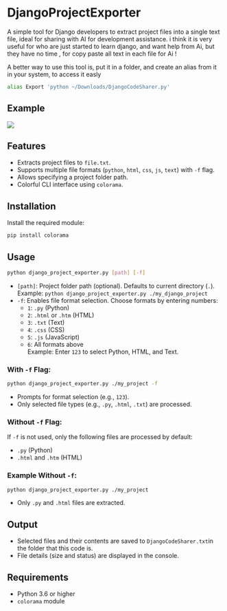 # DjangoProjectExporter

A simple tool for Django developers to extract project files into a single text file, ideal for sharing with AI for development assistance.
i think it is very useful for who are just started to learn django, and want help from Ai, but they have no time , for copy paste all text in each file for Ai !

A better way to use this tool is, put it in a folder, and create an alias from it in your system, to access it easly
```bash
alias Export 'python ~/Downloads/DjangoCodeSharer.py'
```

## Example
<img src="img.jpg">

<br>

## Features
- Extracts project files to `file.txt`.
- Supports multiple file formats (`python`, `html`, `css`, `js`, `text`) with `-f` flag.
- Allows specifying a project folder path.
- Colorful CLI interface using `colorama`.

## Installation
Install the required module:
```bash
pip install colorama
```

## Usage
```bash
python django_project_exporter.py [path] [-f]
```

- `[path]`: Project folder path (optional). Defaults to current directory (`.`).  
  Example: `python django_project_exporter.py ./my_django_project`
- `-f`: Enables file format selection. Choose formats by entering numbers:  
  - `1`: `.py` (Python)  
  - `2`: `.html` or `.htm` (HTML)  
  - `3`: `.txt` (Text)  
  - `4`: `.css` (CSS)  
  - `5`: `.js` (JavaScript)  
  - `6`: All formats above  
  Example: Enter `123` to select Python, HTML, and Text.

### With `-f` Flag:
```bash
python django_project_exporter.py ./my_project -f
```
- Prompts for format selection (e.g., `123`).  
- Only selected file types (e.g., `.py`, `.html`, `.txt`) are processed.

### Without `-f` Flag:
If `-f` is not used, only the following files are processed by default:  
- `.py` (Python)  
- `.html` and `.htm` (HTML)

### Example Without `-f`:
```bash
python django_project_exporter.py ./my_project
```
- Only `.py` and `.html` files are extracted.

## Output
- Selected files and their contents are saved to `DjangoCodeSharer.txt`in the folder that this code is.  
- File details (size and status) are displayed in the console.

## Requirements
- Python 3.6 or higher
- `colorama` module
